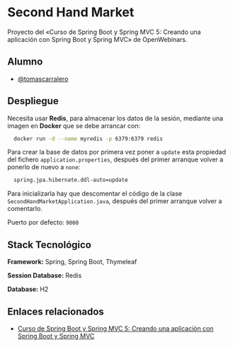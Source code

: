 
# Second Hand Market


Proyecto del «Curso de Spring Boot y Spring MVC 5: Creando una aplicación con Spring Boot y Spring MVC» de OpenWebinars.

## Alumno

- [@tomascarralero](https://github.com/tomascarralero)

  
## Despliegue

Necesita usar **Redis**, para almacenar los datos de la sesión, mediante una imagen en **Docker** que se debe arrancar con:

```bash
  docker run -d --name myredis -p 6379:6379 redis
```

Para crear la base de datos por primera vez poner a `update` esta propiedad del fichero `application.properties`, después del primer arranque volver a ponerlo de nuevo a `none`:

```bash
  spring.jpa.hibernate.ddl-auto=update
```

Para inicializarla hay que descomentar el código de la clase `SecondHandMarketApplication.java`, después del primer arranque volver a comentarlo.

Puerto por defecto: `9000`


## Stack Tecnológico

**Framework:** Spring, Spring Boot, Thymeleaf

**Session Database:** Redis

**Database:** H2

  
## Enlaces relacionados

 - [Curso de Spring Boot y Spring MVC 5: Creando una aplicación con Spring Boot y Spring MVC](https://openwebinars.net/academia/portada/spring-boot/)

  
